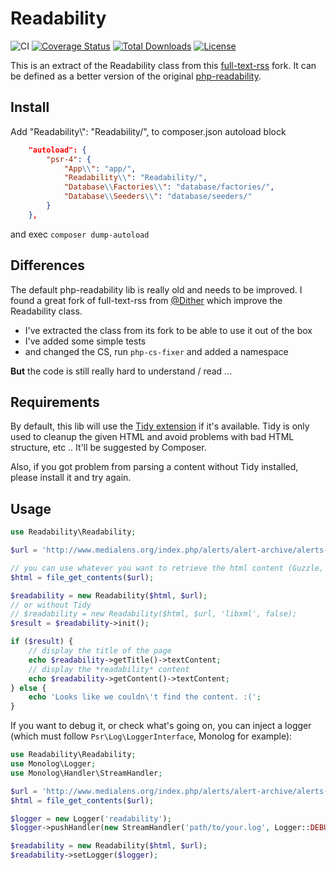# Readability

![CI](https://github.com/j0k3r/php-readability/workflows/CI/badge.svg)
[![Coverage Status](https://coveralls.io/repos/j0k3r/php-readability/badge.svg?branch=master&service=github)](https://coveralls.io/github/j0k3r/php-readability/?branch=master)
[![Total Downloads](https://poser.pugx.org/j0k3r/php-readability/downloads)](https://packagist.org/packages/j0k3r/php-readability)
[![License](https://poser.pugx.org/j0k3r/php-readability/license)](https://packagist.org/packages/j0k3r/php-readability)

This is an extract of the Readability class from this [full-text-rss](https://github.com/Dither/full-text-rss) fork. It can be defined as a better version of the original [php-readability](https://bitbucket.org/fivefilters/php-readability).

## Install

Add "Readability\\": "Readability/", to composer.json autoload block
```JSON
    "autoload": {
        "psr-4": {
            "App\\": "app/",
            "Readability\\": "Readability/",
            "Database\\Factories\\": "database/factories/",
            "Database\\Seeders\\": "database/seeders/"
        }
    },
```
and exec ```composer dump-autoload```
## Differences

The default php-readability lib is really old and needs to be improved. I found a great fork of full-text-rss from [@Dither](https://github.com/Dither/full-text-rss) which improve the Readability class.

 - I've extracted the class from its fork to be able to use it out of the box
 - I've added some simple tests
 - and changed the CS, run `php-cs-fixer` and added a namespace

**But** the code is still really hard to understand / read ...

## Requirements

By default, this lib will use the [Tidy extension](https://github.com/htacg/tidy-html5) if it's available. Tidy is only used to cleanup the given HTML and avoid problems with bad HTML structure, etc .. It'll be suggested by Composer.

Also, if you got problem from parsing a content without Tidy installed, please install it and try again.

## Usage

```php
use Readability\Readability;

$url = 'http://www.medialens.org/index.php/alerts/alert-archive/alerts-2013/729-thatcher.html';

// you can use whatever you want to retrieve the html content (Guzzle, Buzz, cURL ...)
$html = file_get_contents($url);

$readability = new Readability($html, $url);
// or without Tidy
// $readability = new Readability($html, $url, 'libxml', false);
$result = $readability->init();

if ($result) {
    // display the title of the page
    echo $readability->getTitle()->textContent;
    // display the *readability* content
    echo $readability->getContent()->textContent;
} else {
    echo 'Looks like we couldn\'t find the content. :(';
}
```

If you want to debug it, or check what's going on, you can inject a logger (which must follow `Psr\Log\LoggerInterface`, Monolog for example):

```php
use Readability\Readability;
use Monolog\Logger;
use Monolog\Handler\StreamHandler;

$url = 'http://www.medialens.org/index.php/alerts/alert-archive/alerts-2013/729-thatcher.html';
$html = file_get_contents($url);

$logger = new Logger('readability');
$logger->pushHandler(new StreamHandler('path/to/your.log', Logger::DEBUG));

$readability = new Readability($html, $url);
$readability->setLogger($logger);
```
